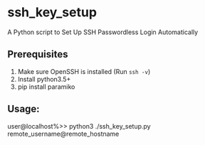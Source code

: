 # ssh_key_setup
A Python script to Set Up SSH Passwordless Login Automatically

## Prerequisites
1. Make sure OpenSSH is installed (Run `ssh -v`)
2. Install python3.5+
3. pip install paramiko

## Usage:

user@localhost%>> python3 ./ssh_key_setup.py remote_username@remote_hostname
